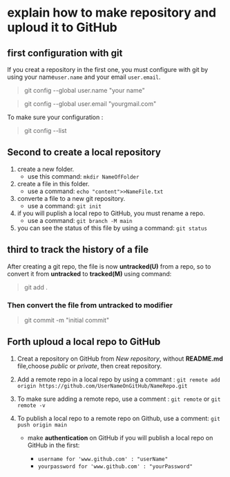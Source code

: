 # explain how to make repository and uploud it to GitHub

## first configuration with git

If you creat a repository in the first one, you must configure with git by using your name`user.name` and your email `user.email`.

>git config --global user.name "your name"
<!-- -->
>git config --global user.email "yourgmail.com"

To make sure your configuration :
> git config --list

## Second to create a local repository

1. create a new folder.
    - use this command: `mkdir NameOfFolder`
2. create a file in this folder.
    - use a command: `echo "content">>NameFile.txt`
3. converte a file to a new git repository.
    - use a command: `git init`
4. if you will puplish a local repo to GitHub, you must rename a repo.
    - use a command: `git branch -M main`
5. you can see the status of this file by using a command: `git status`

## third to track the history of a file

After creating a git repo, the file is now **untracked(U)** from a repo, so to convert it from **untracked** to **tracked(M)** using command:

>git add .

### Then convert the file from untracked to **modifier**

>git commit -m "initial commit"

## Forth uploud a local repo to GitHub

1. Creat a repository on GitHub from *New repository*, without **README.md** file,choose *public* or *private*, then creat repository.

2. Add a remote repo in a local repo by using a commant :
   `git remote add origin https://github.com/UserNameOnGitHub/NameRepo.git`

3. To make sure adding a remote repo, use a comment : `git remote` or `git remote -v`

4. To publish a local repo to a remote repo on Github, use a comment: `git push origin main`

    - make **authentication** on GitHub if you will publish a local repo on GitHub in the first:

       - `username for 'www.github.com' : "userName"`
       - `yourpassword for 'www.github.com' : "yourPassword"`
